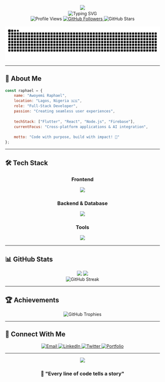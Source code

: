 <div align="center">
  <img src="https://capsule-render.vercel.app/api?type=waving&color=gradient&customColorList=0,2,2,5,30&height=200&section=header&text=Awoyemi%20Raphael&fontSize=70&fontColor=fff&animation=fadeIn&fontAlignY=40&desc=Full-Stack%20Developer&descAlignY=55&descAlign=50"/>
</div>

<div align="center">
  <img src="https://readme-typing-svg.herokuapp.com?font=Fira+Code&weight=600&size=24&duration=3000&pause=500&color=00D9FF&center=true&vCenter=true&width=500&lines=🚀+Building+Digital+Experiences;💻+Flutter+%26+JavaScript+Expert;🔥+Firebase+Architecture+Master" alt="Typing SVG" />
</div>

<div align="center">
  <img src="https://komarev.com/ghpvc/?username=Awomoon&label=Profile%20Views&color=00D9FF&style=for-the-badge" alt="Profile Views" />
  <a href="https://github.com/Awomoon?tab=followers">
    <img src="https://img.shields.io/github/followers/Awomoon?color=00D9FF&logo=github&style=for-the-badge&label=Followers" alt="GitHub Followers">
  </a>
  <img src="https://img.shields.io/github/stars/awoyemiraphael?color=FFD700&logo=github&style=for-the-badge&label=Stars" alt="GitHub Stars">
</div>

<br>

<div align="center">
  <img src="https://github.com/Awomoon/Awomoon/blob/output/github-contribution-grid-snake-dark.svg" alt="Snake animation" />
</div>

---

## 🚀 About Me

```javascript
const raphael = {
    name: "Awoyemi Raphael",
    location: "Lagos, Nigeria 🇳🇬",
    role: "Full-Stack Developer",
    passion: "Creating seamless user experiences",
    
    techStack: ["Flutter", "React", "Node.js", "Firebase"],
    currentFocus: "Cross-platform applications & AI integration",
    
    motto: "Code with purpose, build with impact! 💫"
};
```

---


## 🛠️ Tech Stack

<div align="center">

### Frontend
<img src="https://skillicons.dev/icons?i=flutter,react,js,ts,html,css,tailwind" />

### Backend & Database
<img src="https://skillicons.dev/icons?i=nodejs,express,firebase,mongodb,php,mysql" />

### Tools
<img src="https://skillicons.dev/icons?i=git,github,vscode,androidstudio,postman" />

</div>


---

## 📊 GitHub Stats

<div align="center">
  <img height="180em" src="https://github-readme-stats.vercel.app/api?username=Awomoon&show_icons=true&theme=tokyonight&include_all_commits=true&count_private=true&hide_border=true&bg_color=0D1117&title_color=00D9FF&icon_color=00D9FF&text_color=C9D1D9"/>
  <img height="180em" src="https://github-readme-stats.vercel.app/api/top-langs/?username=Awomoon&layout=compact&langs_count=6&theme=tokyonight&hide_border=true&bg_color=0D1117&title_color=00D9FF&text_color=C9D1D9"/>
</div>

<div align="center">
  <img src="https://github-readme-streak-stats.herokuapp.com/?user=Awomoon&theme=tokyonight&hide_border=true&background=0D1117&stroke=00D9FF&ring=00D9FF&fire=FFA500&currStreakLabel=00D9FF" alt="GitHub Streak"/>
</div>

---

## 🏆 Achievements

<div align="center">
  <img src="https://github-profile-trophy.vercel.app/?username=Awomoon&theme=tokyonight&no-frame=true&margin-w=15&column=3&title=Stars,Followers,Commits" alt="GitHub Trophies"/>
</div>

---

## 🤝 Connect With Me

<div align="center">
  <a href="mailto:raphaelasiwaju1@gmail.com">
    <img src="https://img.shields.io/badge/Email-D14836?style=for-the-badge&logo=gmail&logoColor=white" alt="Email">
  </a>
  <a href="https://www.linkedin.com/in/awoyemi-raphael/">
    <img src="https://img.shields.io/badge/LinkedIn-0077B5?style=for-the-badge&logo=linkedin&logoColor=white" alt="LinkedIn">
  </a>
  <a href="https://twitter.com/raphaelawoyemi">
    <img src="https://img.shields.io/badge/Twitter-1DA1F2?style=for-the-badge&logo=twitter&logoColor=white" alt="Twitter">
  </a>
  <a href="https://awoyemiraphael.dev">
    <img src="https://img.shields.io/badge/Portfolio-FF5722?style=for-the-badge&logo=firefox&logoColor=white" alt="Portfolio">
  </a>
</div>

---

<div align="center">
  <img src="https://capsule-render.vercel.app/api?type=waving&color=gradient&customColorList=0,2,2,5,30&height=120&section=footer&text=Thanks%20for%20visiting!&fontSize=40&fontColor=fff&animation=twinkling&fontAlignY=70"/>
</div>

<div align="center">
  <h3>💫 "Every line of code tells a story"</h3>
</div>
